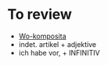 # To review

- [Wo-komposita](https://www.youtube.com/watch?v=ZqelGAzSG90&list=PLF9mJC4RrjIhhEGuI2x4_WWaIyn9q7MzV&index=13&t=0s)
- indet. artikel + adjektive
- ich habe vor, + INFINITIV
